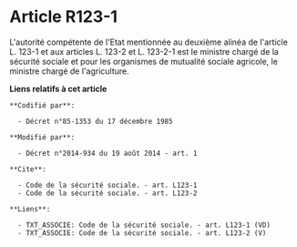# Article R123-1

L'autorité compétente de l'Etat mentionnée au deuxième alinéa de l'article L. 123-1 et aux articles L. 123-2 et L. 123-2-1
est le ministre chargé de la sécurité sociale et pour les organismes de mutualité sociale agricole, le ministre chargé de
l'agriculture.

**Liens relatifs à cet article**

	**Codifié par**:

	  - Décret n°85-1353 du 17 décembre 1985

	**Modifié par**:

	  - Décret n°2014-934 du 19 août 2014 - art. 1

	**Cite**:

	  - Code de la sécurité sociale. - art. L123-1
	  - Code de la sécurité sociale. - art. L123-2

	**Liens**:

	  - TXT_ASSOCIE: Code de la sécurité sociale. - art. L123-1 (VD)
	  - TXT_ASSOCIE: Code de la sécurité sociale. - art. L123-2 (V)
